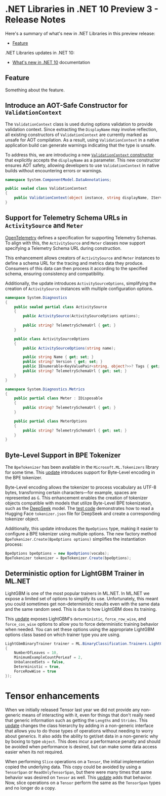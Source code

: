 # .NET Libraries in .NET 10 Preview 3 - Release Notes

Here's a summary of what's new in .NET Libraries in this preview release:

- [Feature](#feature)

.NET Libraries updates in .NET 10:

- [What's new in .NET 10](https://learn.microsoft.com/dotnet/core/whats-new/dotnet-10/overview) documentation

## Feature

Something about the feature.

## Introduce an AOT-Safe Constructor for `ValidationContext`

The `ValidationContext` class is used during options validation to provide validation context. Since extracting the `DisplayName` may involve reflection, all existing constructors of `ValidationContext` are currently marked as unsafe for AOT compilation. As a result, using `ValidationContext` in a native application build can generate warnings indicating that the type is unsafe.

To address this, we are introducing a new [`ValidationContext` constructor](https://github.com/dotnet/runtime/issues/113134#issuecomment-2715310131) that explicitly accepts the `displayName` as a parameter. This new constructor ensures AOT safety, allowing developers to use `ValidationContext` in native builds without encountering errors or warnings.

```csharp
namespace System.ComponentModel.DataAnnotations;

public sealed class ValidationContext
{
    public ValidationContext(object instance, string displayName, IServiceProvider? serviceProvider = null, IDictionary<object, object?>? items = null)
}
```
## Support for Telemetry Schema URLs in `ActivitySource` and `Meter`

[OpenTelemetry](https://github.com/open-telemetry/opentelemetry-specification/tree/main/specification/schemas) defines a specification for supporting Telemetry Schemas. To align with this, the `ActivitySource` and `Meter` classes now support specifying a Telemetry Schema URL during construction. 

This enhancement allows creators of `ActivitySource` and `Meter` instances to define a schema URL for the tracing and metrics data they produce. Consumers of this data can then process it according to the specified schema, ensuring consistency and compatibility.

Additionally, the update introduces `ActivitySourceOptions`, simplifying the creation of `ActivitySource` instances with multiple configuration options.

```csharp
namespace System.Diagnostics
{
    public sealed partial class ActivitySource
    {
        public ActivitySource(ActivitySourceOptions options);
        
        public string? TelemetrySchemaUrl { get; }
    }

    public class ActivitySourceOptions
    {
        public ActivitySourceOptions(string name);

        public string Name { get; set; }
        public string? Version { get; set; }
        public IEnumerable<KeyValuePair<string, object?>>? Tags { get; set; }
        public string? TelemetrySchemaUrl { get; set; }
    }
}

namespace System.Diagnostics.Metrics
{
    public partial class Meter : IDisposable
    {
        public string? TelemetrySchemaUrl { get; }
    }

    public partial class MeterOptions
    {
        public string? TelemetrySchemaUrl { get; set; }
    }
}
```

## Byte-Level Support in BPE Tokenizer

The `BpeTokenizer` has been available in the `Microsoft.ML.Tokenizers` library for some time. This [update](https://github.com/dotnet/machinelearning/pull/7425) introduces support for Byte-Level encoding in the BPE tokenizer.

Byte-Level encoding allows the tokenizer to process vocabulary as UTF-8 bytes, transforming certain characters—for example, spaces are represented as `Ġ`. This enhancement enables the creation of tokenizer objects compatible with models that utilize Byte-Level BPE tokenization, such as the [DeepSeek](https://huggingface.co/deepseek-ai/DeepSeek-R1) model. The [test code](https://github.com/dotnet/machinelearning/blob/1ccbbd4b840e8edc21fcc0fe102e4dfb5ff75eea/test/Microsoft.ML.Tokenizers.Tests/BpeTests.cs#L875) demonstrates how to read a Hugging Face `tokenizer.json` file for DeepSeek and create a corresponding tokenizer object.

Additionally, this update introduces the `BpeOptions` type, making it easier to configure a BPE tokenizer using multiple options. The new factory method `BpeTokenizer.Create(BpeOptions options)` simplifies the instantiation process:

```csharp
BpeOptions bpeOptions = new BpeOptions(vocabs);
BpeTokenizer tokenizer = BpeTokenizer.Create(bpeOptions);
```

## Deterministic option for LightGBM Trainer in ML.NET

LightGBM is one of the most popular trainers in ML.NET. In ML.NET we expose a limited set of options to simplify its use. Unfortunately, this meant you could sometimes get non-deterministic results even with the same data and the same random seed. This is due to how LightGBM does its training.

This [update](https://github.com/dotnet/machinelearning/pull/7415) exposes LightGBM's `deterministic`, `force_row_wise`, and `force_cos_wise` options to allow you to force deterministic training behavior when needed. You can set these options using the appropriate LightGBM options class based on which trainer type you are using.

```csharp
LightGbmBinaryTrainer trainer = ML.BinaryClassification.Trainers.LightGbm(new LightGbmBinaryTrainer.Options
{
    NumberOfLeaves = 10,
    MinimumExampleCountPerLeaf = 2,
    UnbalancedSets = false,
    Deterministic = true,
    ForceRowWise = true
});
```

# Tensor enhancements
When we initially released Tensor last year we did not provide any non-generic means of interacting with it, even for things that don't really need that generic information such as getting the `Lengths` and `Strides`. This [update](https://github.com/dotnet/runtime/pull/113401) changes the class hierarchy by adding in a non-generic interface that allows you to do those types of operations without needing to worry about generics. It also adds the ability to get/set data in a non-generic why by boxing to type `object`. This does incur a performance penalty and should be avoided when performance is desired, but can make some data access easier when its not required.

When performing `Slice` operations on a `Tensor`, the initial implementation copied the underlying data. This copy could be avoided by using a `TensorSpan` or `ReadOnlyTensorSpan`, but there were many times that same behavior was desired on `Tensor` as well. This [update](https://github.com/dotnet/runtime/pull/113166) adds that behavior. Now, slice operations on a `Tensor` perform the same as the `TensorSpan` types and no longer do a copy.
